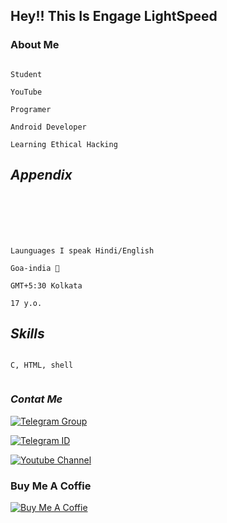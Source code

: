 ## Hey!! This Is Engage LightSpeed

### About Me
```

Student 

YouTube

Programer

Android Developer

Learning Ethical Hacking

```
## *Appendix*
```






Launguages I speak Hindi/English

Goa-india 🤍 

GMT+5:30 Kolkata

17 y.o.

 ```


##  *Skills*
```

C, HTML, shell


 ```



### *Contat Me*



[![Telegram Group](https://img.shields.io/badge/Telegram%20-Group-blue)](https://telegram.me/RN10support)

[![Telegram ID](https://img.shields.io/badge/Telegram%20-ID-blue)](https://telegram.me/DrTK001)

[![Youtube Channel](https://img.shields.io/badge/YouTube-Channel-red)](https://www.youtube.com/channel/UCOnT10XSSonfD6O2OPVvJew)


### Buy Me A Coffie
[![Buy Me A Coffie](https://img.shields.io/badge/Byu%20Me-A%20%20Coffie-9cf)](https://www.buymeacoffee.com/engage)

